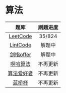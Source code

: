 # 算法

| 题库 | 刷题进度 |
|:----:|:-------:|
| [LeetCode](https://github.com/Ahaochan/algorithm/tree/master/src/test/java/LeetCode) | 35/824 |
| [LintCode](https://github.com/Ahaochan/algorithm/tree/master/src/test/java/LintCode) | 解题中 |
| [剑指offer](https://github.com/Ahaochan/algorithm/tree/master/src/test/java/剑指offer) | 解题中 |
| [啊哈算法](https://github.com/Ahaochan/algorithm/tree/master/src/test/java/啊哈算法) | 不再更新 |
| [算法爱好者](https://github.com/Ahaochan/algorithm/tree/master/src/test/java/算法爱好者) | 不再更新 |
| [蓝桥杯](https://github.com/Ahaochan/algorithm/tree/master/src/test/java/蓝桥杯) | 不再更新 |


